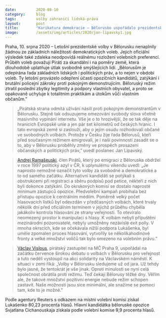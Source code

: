 ```yaml
---
date:         2020-08-10
category:     blog
tags:         volby zahraničí lidská-práva
layout:       post
title:        "Karikatura demokracie – Bělorusko uspořádalo prezidentské volby"
image:        /assets/img/articles/2020/jan-lipavsky1.jpg
---  
```


Praha, 10. srpna 2020 – Letošní prezidentské volby v Bělorusku nenaplnily žádnou ze základních náležitostí demokratických voleb. Jejich oficiální výsledek také zdaleka neodpovídá reálnému rozložení volebních preferencí. Průběh voleb považují Piráti za skandální i na poměry země, která dlouhodobě uplatňuje útlak svobodně smýšlejících lidí. „Bělorusům je odepírána řada základních lidských i politických práv, a to nejen v období voleb. Ty letošní provázelo odepření účasti opozičních kandidátů, zatýkání i brutální policejní zákroky proti pokojným demonstrujícím. Běloruský režim ztratil poslední zbytky legitimity a podpory vlastních obyvatel, a proto se opakovaně uchyluje k totalitním praktikám a útokům vůči vlastním občanům.”

> „Pirátská strana odmítá užívání násilí proti pokojným demonstrantům v Bělorusku. Stejně tak odsuzujeme omezování svobody slova včetně masivního vypínání internetu. Vše je o to hrozivější, že se tak děje na hranicích Evropské unie a jen pár set kilometrů od českých hranic. I tato evropská země si zaslouží, aby o jejím osudu rozhodovali občané ve svobodných volbách. Protože v Česku žije řada Bělorusů, kteří před současným režimem emigrovali, je i naší povinností zasadit se o to, aby v Bělorusku proběhly změny ve prospěch prosazení občanských a politických práv,” uvedl poslanec Jan Lipavský.

> [Andrej Ramašeuski](https://www.facebook.com/1036986463173677/posts/1472927499579569/?d=n), člen Pirátů, který po emigraci z Běloruska obdržel v roce 1997 politický azyl v ČR, k uplynulému víkendu uvedl: „Je naprosto nemožné označit tyto volby za svobodné a demokratické a to od samého začátku. Alternativní kandidáti se potýkali s obstrukcemi při registraci a sběru podpisů pod petice, někteří z nich byli dokonce zatýkáni. Do okrskových komisí se dostalo naprosté minimum zástupců opozice. Předvolební kampaň probíhala bez přístupu opozice k centrálním médiím. Poměrně velký počet hlasovacích lístků byl odevzdán v předčasných volbách, které trvaly několik dní před oficiálním termínem v jejichž průběhu chyběla jakákoliv kontrola hlasování ze strany veřejnosti. To otevíralo neomezený prostor k manipulaci s hlasy. K volbám nebyli připuštěni mezinárodní pozorovatelé, nebyly umožněny nezávislé exit polly. V mnoha okrscích, kde se očekávala nižší podpora Lukašenka, byl uměle zpomalen proces hlasování, vytvořily se několikahodinové fronty a velké množství voličů tak bylo omezeno na volebním právu.”

> [Václav Vislous](https://wiki.pirati.cz/lide/vaclav_vislous), pirátský zastupitel na MČ Praha 9, uspořádal na začátku července širokou debatu o volbách v Bělorusku pro veřejnost a tuto neděli vystoupil na akci solidarity na Václavském náměstí. K situaci v zemi říká: „Volby v Bělorusku sledujeme už od jara. Už tehdy bylo jasné, že tentokrát je vše jinak. Oproti minulosti se nyní celá společnost obrátila proti režimu. Teď čekají Bělorusy těžké dny. Věřím ale, že takové množství pozitivní energie nebude režim schopen zastavit. Naše možnosti jsou sice minimální, ale snažíme se pomoci tam, kde to je možné."

Podle agentury Reuters s odkazem na místní volební komisi získal Lukašenko 80,23 procenta hlasů. Hlavní kandidátka běloruské opozice Svjatlana Cichanouskaja získala podle volební komise 9,9 procenta hlasů. 


